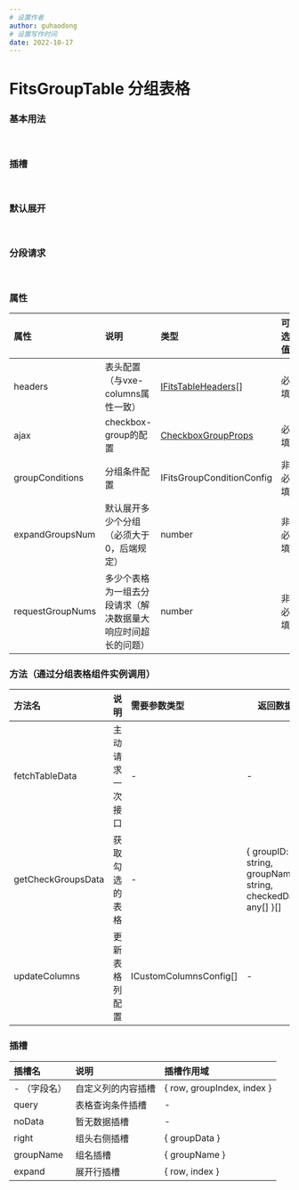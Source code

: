 ```yaml
---
# 设置作者
author: guhaodong
# 设置写作时间
date: 2022-10-17
---
```


# FitsGroupTable 分组表格

### 基本用法
<demo src="../../../src/views/business-example/table/group-table/components/BaseGroupTable.vue" title="基础分组表格用法" desc="必须传入headers属性（表头配置，和vxe-columns属性一致）以及ajax.query属性。groupConditions属性（分组条件）可传可不传，defaultChecked属性表示默认选中哪个分组。"></demo>
<br/>

### 插槽
<demo src="../../../src/views/business-example/table/group-table/components/SlotGroupTable.vue" title="插槽分组表格" desc="可通过插槽去重写表格单元格的内容（插槽名是字段名），另外还提供了额外的插槽：query表格查询条件插槽、noData暂无数据插槽、right组头右侧插槽、groupName组名插槽、expand展开行插槽。"></demo>
<br/>

### 默认展开
<demo src="../../../src/views/business-example/table/group-table/components/ExpandGroupTable.vue" title="默认展开分组表格" desc="通过设置expandGroupsNum属性表示默认展开多少个分组，默认展开的分组第一次请求时会返回表格数据，其余分组表格的数据通过分段请求返回（会在组头开启loading图标）。但expandGroupsNum属性的值必须大于1（后端规定的）。"></demo>
<br/>

### 分段请求
<demo src="../../../src/views/business-example/table/group-table/components/SubsectionGroupTable.vue" title="分段请求分组表格" desc="如果当前页的分组表格个数大于默认展开分组表格的个数，剩余的分组表格会开启分段请求（会在组头开启loading图标）。可以通过requestGroupNums属性设置多少个表格为一组去分段请求。"></demo>
<br/>

### 属性
| 属性 | 说明 | 类型 | 可选值 | 默认值 |
| :-- | :-- | :-- | :---- | :---- |
| headers | 表头配置（与vxe-columns属性一致） | [IFitsTableHeaders](https://vxetable.cn/#/column/api)[] | 必填 | [] |
| ajax | checkbox-group的配置 | [CheckboxGroupProps](https://element-plus.org/zh-CN/component/checkbox.html#checkbox-group-%E5%B1%9E%E6%80%A7) | 必填 |  - |
| groupConditions | 分组条件配置 | IFitsGroupConditionConfig | 非必填 | { conditions: [] } |
| expandGroupsNum | 默认展开多少个分组（必须大于0，后端规定） | number | 非必填 | 3 |
| requestGroupNums | 多少个表格为一组去分段请求（解决数据量大响应时间超长的问题） | number | 非必填 | 4 |


### 方法（通过分组表格组件实例调用）
| 方法名 | 说明 | 需要参数类型 | 返回数据 |
| :-- | :-- | :-- | --- |
| fetchTableData | 主动请求一次接口 | - | - |
| getCheckGroupsData | 获取勾选的表格 | - | { groupID: string, groupName: string, checkedData: any[] }[] |
| updateColumns | 更新表格列配置 | ICustomColumnsConfig[] | - |

### 插槽
| 插槽名       | 说明               | 插槽作用域                 |
| :----------- | :----------------- | :------------------------- |
| - （字段名） | 自定义列的内容插槽 | { row, groupIndex, index } |
| query        | 表格查询条件插槽   | -                          |
| noData       | 暂无数据插槽       | -                          |
| right        | 组头右侧插槽       | { groupData }              |
| groupName    | 组名插槽           | { groupName }              |
| expand       | 展开行插槽         | { row, index }             |

